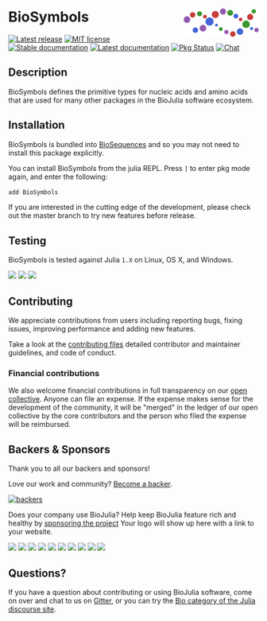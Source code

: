 # <img src="./sticker.svg" width="30%" align="right"/> BioSymbols

[![Latest release](https://img.shields.io/github/release/BioJulia/BioSymbols.jl.svg)](https://github.com/BioJulia/BioSymbols.jl/releases/latest)
[![MIT license](https://img.shields.io/badge/license-MIT-green.svg)](https://github.com/BioJulia/BioSymbols.jl/blob/master/LICENSE) 
[![Stable documentation](https://img.shields.io/badge/docs-stable-blue.svg)](https://biojulia.github.io/BioSymbols.jl/stable)
[![Latest documentation](https://img.shields.io/badge/docs-dev-blue.svg)](https://biojulia.github.io/BioSymbols.jl/latest)
[![Pkg Status](http://www.repostatus.org/badges/latest/active.svg)](http://www.repostatus.org/#active)
[![Chat](https://img.shields.io/gitter/room/BioJulia/BioSymbols.svg)](https://gitter.im/BioJulia/BioSymbols.jl)


## Description

BioSymbols defines the primitive types for nucleic acids and amino acids that
are used for many other packages in the BioJulia software ecosystem.


## Installation

BioSymbols is bundled
into [BioSequences](https://github.com/BioJulia/BioSequences.jl) and so you
may not need to install this package explicitly.

You can install BioSymbols from the julia REPL. Press `]` to enter pkg mode
again, and enter the following:

```julia
add BioSymbols
```

If you are interested in the cutting edge of the development, please check out
the master branch to try new features before release.


## Testing

BioSymbols is tested against Julia `1.X` on Linux, OS X, and Windows.

[![](https://travis-ci.org/BioJulia/BioSymbols.jl.svg?branch=master)](https://travis-ci.org/BioJulia/BioSymbols.jl)
[![](https://ci.appveyor.com/api/projects/status/q9i9c79h0p33tiqp/branch/master?svg=true)](https://ci.appveyor.com/project/Ward9250/BioSymbols-jl/branch/master)
[![](https://codecov.io/gh/BioJulia/BioSymbols.jl/branch/master/graph/badge.svg)](https://codecov.io/gh/BioJulia/BioSymbols.jl)


## Contributing

We appreciate contributions from users including reporting bugs, fixing
issues, improving performance and adding new features.

Take a look at the [contributing files](https://github.com/BioJulia/Contributing)
detailed contributor and maintainer guidelines, and code of conduct.


### Financial contributions

We also welcome financial contributions in full transparency on our
[open collective](https://opencollective.com/biojulia).
Anyone can file an expense. If the expense makes sense for the development
of the community, it will be "merged" in the ledger of our open collective by
the core contributors and the person who filed the expense will be reimbursed.


## Backers & Sponsors

Thank you to all our backers and sponsors!

Love our work and community? [Become a backer](https://opencollective.com/biojulia#backer).

[![backers](https://opencollective.com/biojulia/backers.svg?width=890)](https://opencollective.com/biojulia#backers)

Does your company use BioJulia? Help keep BioJulia feature rich and healthy by
[sponsoring the project](https://opencollective.com/biojulia#sponsor)
Your logo will show up here with a link to your website.

[![](https://opencollective.com/biojulia/sponsor/0/avatar.svg)](https://opencollective.com/biojulia/sponsor/0/website)
[![](https://opencollective.com/biojulia/sponsor/1/avatar.svg)](https://opencollective.com/biojulia/sponsor/1/website)
[![](https://opencollective.com/biojulia/sponsor/2/avatar.svg)](https://opencollective.com/biojulia/sponsor/2/website)
[![](https://opencollective.com/biojulia/sponsor/3/avatar.svg)](https://opencollective.com/biojulia/sponsor/3/website)
[![](https://opencollective.com/biojulia/sponsor/4/avatar.svg)](https://opencollective.com/biojulia/sponsor/4/website)
[![](https://opencollective.com/biojulia/sponsor/5/avatar.svg)](https://opencollective.com/biojulia/sponsor/5/website)
[![](https://opencollective.com/biojulia/sponsor/6/avatar.svg)](https://opencollective.com/biojulia/sponsor/6/website)
[![](https://opencollective.com/biojulia/sponsor/7/avatar.svg)](https://opencollective.com/biojulia/sponsor/7/website)
[![](https://opencollective.com/biojulia/sponsor/8/avatar.svg)](https://opencollective.com/biojulia/sponsor/8/website)
[![](https://opencollective.com/biojulia/sponsor/9/avatar.svg)](https://opencollective.com/biojulia/sponsor/9/website)


## Questions?

If you have a question about contributing or using BioJulia software, come
on over and chat to us on [Gitter](https://gitter.im/BioJulia/General), or you can try the
[Bio category of the Julia discourse site](https://discourse.julialang.org/c/domain/bio).
